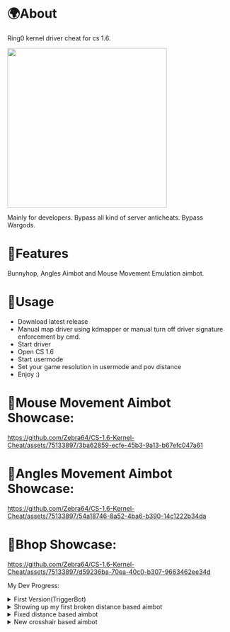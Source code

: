 # 🌍About
Ring0 kernel driver cheat for cs 1.6.

<img src="https://github.com/Zebra64/CS-1.6-Kernel-Cheat/assets/75133897/328acee4-72b4-4251-8a9b-a96691b0618e" width="360">


Mainly for developers.
Bypass all kind of server anticheats.
Bypass Wargods.

# 💫Features
Bunnyhop, Angles Aimbot and Mouse Movement Emulation aimbot.

# 🌌Usage
+ Download latest release
+ Manual map driver using kdmapper or manual turn off driver signature enforcement by cmd.
+ Start driver
+ Open CS 1.6
+ Start usermode
+ Set your game resolution in usermode and pov distance
+ Enjoy :)



# 🌸Mouse Movement Aimbot Showcase:

https://github.com/Zebra64/CS-1.6-Kernel-Cheat/assets/75133897/3ba62859-ecfe-45b3-9a13-b67efc047a61



# 🌸Angles Movement Aimbot Showcase:

https://github.com/Zebra64/CS-1.6-Kernel-Cheat/assets/75133897/54a18746-8a52-4ba6-b390-14c1222b34da

# 🌸Bhop Showcase:

https://github.com/Zebra64/CS-1.6-Kernel-Cheat/assets/75133897/d59236ba-70ea-40c0-b307-9663462ee34d



My Dev Progress:


<details>
           <summary>First Version(TriggerBot)</summary>
           <p>https://github.com/Zebra64/CS-1.6-Kernel-Cheat/assets/75133897/8fba1847-14db-420d-ae2b-43675722f497</p>
</details>

<details>
           <summary>Showing up my first broken distance based aimbot</summary>
           <p>https://github.com/Zebra64/CS-1.6-Kernel-Cheat/assets/75133897/7eccfa36-6398-441f-b141-298132b34a26</p>
</details>

<details>
           <summary>Fixed distance based aimbot</summary>
           <p>https://github.com/Zebra64/CS-1.6-Kernel-Cheat/assets/75133897/ec7035b1-e6e2-4447-a3e7-38d0de194e84</p>
</details>

<details>
           <summary>New crosshair based aimbot</summary>
           <p>https://github.com/Zebra64/CS-1.6-Kernel-Cheat/assets/75133897/4e40ad84-e7f6-4b56-83a1-173d73269c2a</p>
</details>

